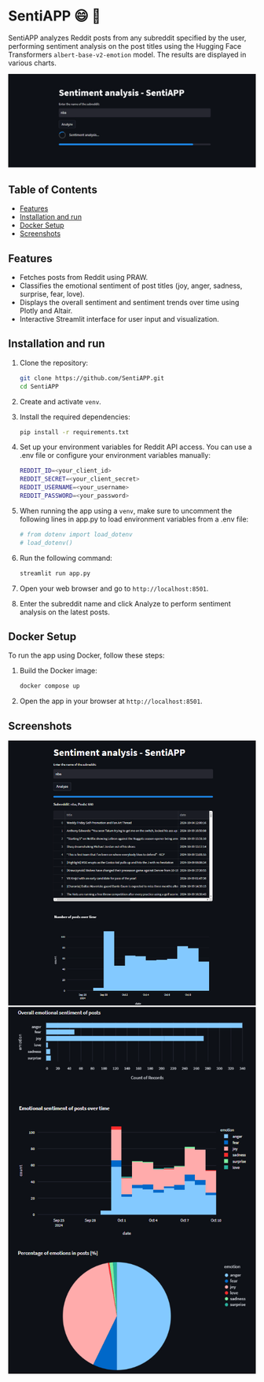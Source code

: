 # SentiAPP 😄 🤖

SentiAPP analyzes Reddit posts from any subreddit specified by the user, performing sentiment analysis on the post titles using the Hugging Face Transformers `albert-base-v2-emotion` model. The results are displayed in various charts.

![screenshot](images/image.png)

## Table of Contents
- [Features](#features)
- [Installation and run](#installation-and-run)
- [Docker Setup](#docker-setup)
- [Screenshots](#screenshots)

## Features 
- Fetches posts from Reddit using PRAW.
- Classifies the emotional sentiment of post titles (joy, anger, sadness, surprise, fear, love).
- Displays the overall sentiment and sentiment trends over time using Plotly and Altair.
- Interactive Streamlit interface for user input and visualization.

## Installation and run

1. Clone the repository:
   ```bash
   git clone https://github.com/SentiAPP.git
   cd SentiAPP
   ```
2. Create and activate ``venv``.
3. Install the required dependencies:
    ```bash
    pip install -r requirements.txt
    ```
4. Set up your environment variables for Reddit API access. You can use a .env file or configure your environment variables manually:
    ```bash
    REDDIT_ID=<your_client_id>
    REDDIT_SECRET=<your_client_secret>
    REDDIT_USERNAME=<your_username>
    REDDIT_PASSWORD=<your_password>
    ```
5. When running the app using a ```venv```, make sure to uncomment the following lines in app.py to load environment variables from a .env file:
    ```bash
    # from dotenv import load_dotenv
    # load_dotenv()
    ```
6. Run the following command:
    ```bash
    streamlit run app.py
    ```
7. Open your web browser and go to ```http://localhost:8501```.

8. Enter the subreddit name and click Analyze to perform sentiment analysis on the latest posts.

## Docker Setup

To run the app using Docker, follow these steps:
1. Build the Docker image:
    ```bash
    docker compose up
    ```
2. Open the app in your browser at ```http://localhost:8501```.

## Screenshots

![screenshot](images/image3.png)
![screenshot](images/image2.png)
